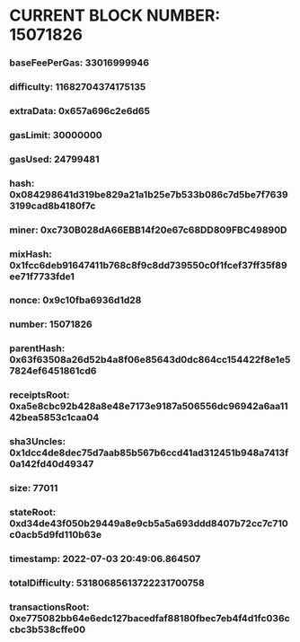 # CURRENT BLOCK NUMBER: 15071826

### baseFeePerGas: 33016999946
### difficulty: 11682704374175135
### extraData: 0x657a696c2e6d65
### gasLimit: 30000000
### gasUsed: 24799481
### hash: 0x084298641d319be829a21a1b25e7b533b086c7d5be7f76393199cad8b4180f7c
### miner: 0xc730B028dA66EBB14f20e67c68DD809FBC49890D
### mixHash: 0x1fcc6deb91647411b768c8f9c8dd739550c0f1fcef37ff35f89ee71f7733fde1
### nonce: 0x9c10fba6936d1d28
### number: 15071826
### parentHash: 0x63f63508a26d52b4a8f06e85643d0dc864cc154422f8e1e57824ef6451861cd6
### receiptsRoot: 0xa5e8cbc92b428a8e48e7173e9187a506556dc96942a6aa1142bea5853c1caa04
### sha3Uncles: 0x1dcc4de8dec75d7aab85b567b6ccd41ad312451b948a7413f0a142fd40d49347
### size: 77011
### stateRoot: 0xd34de43f050b29449a8e9cb5a5a693ddd8407b72cc7c710c0acb5d9fd110b63e
### timestamp: 2022-07-03 20:49:06.864507
### totalDifficulty: 53180685613722231700758
### transactionsRoot: 0xe775082bb64e6edc127bacedfaf88180fbec7eb4f4d1fc036ccbc3b538cffe00
